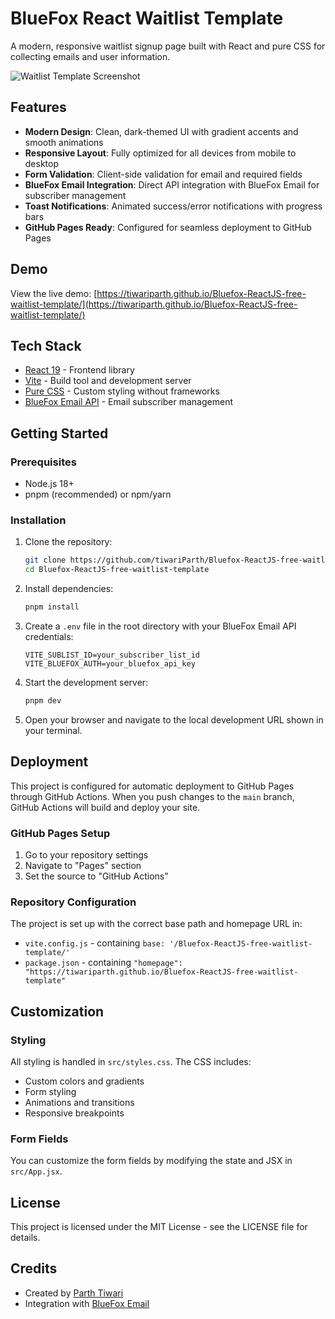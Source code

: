 # BlueFox React Waitlist Template

A modern, responsive waitlist signup page built with React and pure CSS for collecting emails and user information.

![Waitlist Template Screenshot](./src/assets/screenshot.png)

## Features

- **Modern Design**: Clean, dark-themed UI with gradient accents and smooth animations
- **Responsive Layout**: Fully optimized for all devices from mobile to desktop
- **Form Validation**: Client-side validation for email and required fields
- **BlueFox Email Integration**: Direct API integration with BlueFox Email for subscriber management
- **Toast Notifications**: Animated success/error notifications with progress bars
- **GitHub Pages Ready**: Configured for seamless deployment to GitHub Pages

## Demo

View the live demo: [https://tiwariparth.github.io/Bluefox-ReactJS-free-waitlist-template/](https://tiwariparth.github.io/Bluefox-ReactJS-free-waitlist-template/)

## Tech Stack

- [React 19](https://react.dev/) - Frontend library
- [Vite](https://vitejs.dev/) - Build tool and development server
- [Pure CSS](https://developer.mozilla.org/en-US/docs/Web/CSS) - Custom styling without frameworks
- [BlueFox Email API](https://bluefoxemail.com/) - Email subscriber management

## Getting Started

### Prerequisites

- Node.js 18+
- pnpm (recommended) or npm/yarn

### Installation

1. Clone the repository:
   ```bash
   git clone https://github.com/tiwariParth/Bluefox-ReactJS-free-waitlist-template.git
   cd Bluefox-ReactJS-free-waitlist-template
   ```

2. Install dependencies:
   ```bash
   pnpm install
   ```

3. Create a `.env` file in the root directory with your BlueFox Email API credentials:
   ```
   VITE_SUBLIST_ID=your_subscriber_list_id
   VITE_BLUEFOX_AUTH=your_bluefox_api_key
   ```

4. Start the development server:
   ```bash
   pnpm dev
   ```

5. Open your browser and navigate to the local development URL shown in your terminal.

## Deployment

This project is configured for automatic deployment to GitHub Pages through GitHub Actions. When you push changes to the `main` branch, GitHub Actions will build and deploy your site.

### GitHub Pages Setup

1. Go to your repository settings
2. Navigate to "Pages" section
3. Set the source to "GitHub Actions"

### Repository Configuration

The project is set up with the correct base path and homepage URL in:
- `vite.config.js` - containing `base: '/Bluefox-ReactJS-free-waitlist-template/'`
- `package.json` - containing `"homepage": "https://tiwariparth.github.io/Bluefox-ReactJS-free-waitlist-template"`

## Customization

### Styling

All styling is handled in `src/styles.css`. The CSS includes:
- Custom colors and gradients
- Form styling
- Animations and transitions
- Responsive breakpoints

### Form Fields

You can customize the form fields by modifying the state and JSX in `src/App.jsx`.

## License

This project is licensed under the MIT License - see the LICENSE file for details.

## Credits

- Created by [Parth Tiwari](https://github.com/tiwariParth)
- Integration with [BlueFox Email](https://bluefoxemail.com/)
